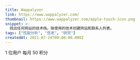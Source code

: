 ```yaml
---
title: Wappalyzer
link: https://www.wappalyzer.com/
thumbnail: https://www.wappalyzer.com/apple-touch-icon.png
snippet: >-
  找出任何网站的技术栈。按使用的技术创建网站和联系人列表。
tags: ["性能分析", "信息", "研究"]
createdAt: 2021-07-24T00:00:00.000Z
---
```

1 位用户
每月 50 积分